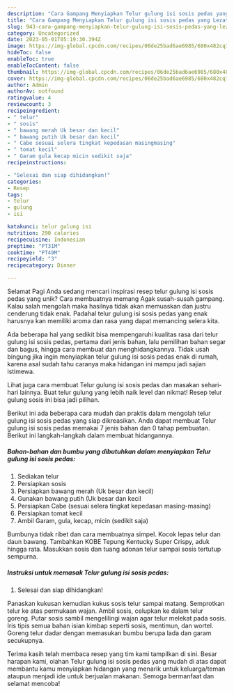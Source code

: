 ```yaml
---
description: "Cara Gampang Menyiapkan Telur gulung isi sosis pedas yang Lezat, Enak"
title: "Cara Gampang Menyiapkan Telur gulung isi sosis pedas yang Lezat, Enak"
slug: 943-cara-gampang-menyiapkan-telur-gulung-isi-sosis-pedas-yang-lezat-enak
category: Uncategorized
date: 2023-05-01T05:19:30.394Z
image: https://img-global.cpcdn.com/recipes/06de25bad6ae6985/680x482cq70/telur-gulung-isi-sosis-pedas-foto-resep-utama.jpg
hideToc: false
enableToc: true
enableTocContent: false
thumbnail: https://img-global.cpcdn.com/recipes/06de25bad6ae6985/680x482cq70/telur-gulung-isi-sosis-pedas-foto-resep-utama.jpg
cover: https://img-global.cpcdn.com/recipes/06de25bad6ae6985/680x482cq70/telur-gulung-isi-sosis-pedas-foto-resep-utama.jpg
author: Admin
authorAv: notfound
ratingvalue: 4
reviewcount: 3
recipeingredient:
- " telur"
- " sosis"
- " bawang merah Uk besar dan kecil"
- " bawang putih Uk besar dan kecil"
- " Cabe sesuai selera tingkat kepedasan masingmasing"
- " tomat kecil"
- " Garam gula kecap micin sedikit saja"
recipeinstructions:

- "Selesai dan siap dihidangkan!"
categories:
- Resep
tags:
- telur
- gulung
- isi

katakunci: telur gulung isi 
nutrition: 290 calories
recipecuisine: Indonesian
preptime: "PT31M"
cooktime: "PT49M"
recipeyield: "3"
recipecategory: Dinner

---
```



Selamat Pagi Anda sedang mencari inspirasi resep telur gulung isi sosis pedas yang unik? Cara membuatnya memang Agak susah-susah gampang. Kalau salah mengolah maka hasilnya tidak akan memuaskan dan justru cenderung tidak enak. Padahal telur gulung isi sosis pedas yang enak harusnya kan memiliki aroma dan rasa yang dapat memancing selera kita.


Ada beberapa hal yang sedikit bisa mempengaruhi kualitas rasa dari telur gulung isi sosis pedas, pertama dari jenis bahan, lalu pemilihan bahan segar dan bagus, hingga cara membuat dan menghidangkannya. Tidak usah bingung jika ingin menyiapkan telur gulung isi sosis pedas enak di rumah, karena asal sudah tahu caranya maka hidangan ini mampu jadi sajian istimewa.

Lihat juga cara membuat Telur gulung isi sosis pedas dan masakan sehari-hari lainnya. Buat telur gulung yang lebih naik level dan nikmat! Resep telur gulung sosis ini bisa jadi pilihan.


Berikut ini ada beberapa cara mudah dan praktis dalam mengolah telur gulung isi sosis pedas yang siap dikreasikan. Anda dapat membuat Telur gulung isi sosis pedas memakai 7 jenis bahan dan 0 tahap pembuatan. Berikut ini langkah-langkah dalam membuat hidangannya.

<!--inarticleads1-->

##### Bahan-bahan dan bumbu yang dibutuhkan dalam menyiapkan Telur gulung isi sosis pedas:

1. Sediakan  telur
1. Persiapkan  sosis
1. Persiapkan  bawang merah (Uk besar dan kecil)
1. Gunakan  bawang putih (Uk besar dan kecil
1. Persiapkan  Cabe (sesuai selera tingkat kepedasan masing-masing)
1. Persiapkan  tomat kecil
1. Ambil  Garam, gula, kecap, micin (sedikit saja)


Bumbunya tidak ribet dan cara membuatnya simpel. Kocok lepas telur dan daun bawang. Tambahkan KOBE Tepung Kentucky Super Crispy, aduk hingga rata. Masukkan sosis dan tuang adonan telur sampai sosis tertutup sempurna. 

<!--inarticleads2-->

##### Instruksi untuk memasak Telur gulung isi sosis pedas:


1. Selesai dan siap dihidangkan!

Panaskan kukusan kemudian kukus sosis telur sampai matang. Semprotkan telur ke atas permukaan wajan.⁣⁣ Ambil sosis, celupkan ke dalam telur goreng. Putar sosis sambil mengelilingi wajan agar telur melekat pada sosis. Iris tipis semua bahan isian kimbap seperti sosis, mentimun, dan wortel. Goreng telur dadar dengan memasukan bumbu berupa lada dan garam secukupnya. 

Terima kasih telah membaca resep yang tim kami tampilkan di sini. Besar harapan kami, olahan Telur gulung isi sosis pedas yang mudah di atas dapat membantu kamu menyiapkan hidangan yang menarik untuk keluarga/teman ataupun menjadi ide untuk berjualan makanan. Semoga bermanfaat dan selamat mencoba!
